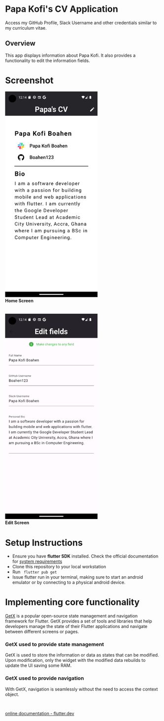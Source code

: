 # Papa Kofi's CV Application

Access my GitHub Profile, Slack Username and other credentials similar to my curriculum vitae.

## Overview

This app displays information about Papa Kofi. It also provides a functionality to edit the information fields. <br>

# Screenshot

 <img src="assets/screenshots/home.png" alt="mainscreenshot" width=300 />
 <br>
 <b>Home Screen</b> 
  <br>
 <br>
 <br>
<img src="assets/screenshots/edit.png" alt="mainscreenshot" width=300 />
 <br>
 <b>Edit Screen</b>

# Setup Instructions

- Ensure you have **flutter SDK** installed. Check the official documentation for [system requirements](https://docs.flutter.dev/get-started/install/windows#:~:text=System%20requirements,-To%20install%20and&text=Operating%20Systems%3A%20Windows%2010%20or,being%20available%20in%20your%20environment.&text=Git%20for%20Windows%202.x,the%20Windows%20Command%20Prompt%20option.)
- Clone this repository to your local workstation
- Run <code> flutter pub get </code>
- Issue flutter run in your terminal, making sure to start an android emulator or by connecting to a physical android device.

# Implementing core functionality

[GetX](https://pub.dev/packages/get) is a popular open-source state management and navigation framework for Flutter. GetX provides a set of tools and libraries that help developers manage the state of their Flutter applications and navigate between different screens or pages.

### GetX used to provide state management

GetX is used to store the information or data as states that can be modified. Upon modification, only the widget with the modified data rebuilds to update the UI saving some RAM.

### GetX used to provide navigation

With GetX, navigation is seamlessly without the need to access the context object.

<br>

[online documentation - flutter.dev](https://docs.flutter.dev/)
